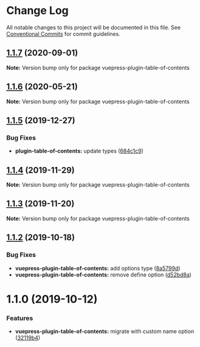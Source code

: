 # Change Log

All notable changes to this project will be documented in this file.
See [Conventional Commits](https://conventionalcommits.org) for commit guidelines.

## [1.1.7](https://github.com/vuepress/vuepress-community/compare/vuepress-plugin-table-of-contents@1.1.6...vuepress-plugin-table-of-contents@1.1.7) (2020-09-01)

**Note:** Version bump only for package vuepress-plugin-table-of-contents

## [1.1.6](https://github.com/vuepress/vuepress-community/compare/vuepress-plugin-table-of-contents@1.1.5...vuepress-plugin-table-of-contents@1.1.6) (2020-05-21)

**Note:** Version bump only for package vuepress-plugin-table-of-contents

## [1.1.5](https://github.com/vuepress/vuepress-community/compare/vuepress-plugin-table-of-contents@1.1.4...vuepress-plugin-table-of-contents@1.1.5) (2019-12-27)

### Bug Fixes

- **plugin-table-of-contents:** update types ([684c1c9](https://github.com/vuepress/vuepress-community/commit/684c1c960130496d791478a6b8590674f182c689))

## [1.1.4](https://github.com/vuepress/vuepress-community/compare/vuepress-plugin-table-of-contents@1.1.3...vuepress-plugin-table-of-contents@1.1.4) (2019-11-29)

**Note:** Version bump only for package vuepress-plugin-table-of-contents

## [1.1.3](https://github.com/vuepress/vuepress-community/compare/vuepress-plugin-table-of-contents@1.1.2...vuepress-plugin-table-of-contents@1.1.3) (2019-11-20)

**Note:** Version bump only for package vuepress-plugin-table-of-contents

## [1.1.2](https://github.com/vuepress/vuepress-community/compare/vuepress-plugin-table-of-contents@1.1.0...vuepress-plugin-table-of-contents@1.1.2) (2019-10-18)

### Bug Fixes

- **vuepress-plugin-table-of-contents:** add options type ([8a5799d](https://github.com/vuepress/vuepress-community/commit/8a5799d8e40d4d7d15c6dbe4c9c3998ee45dc347))
- **vuepress-plugin-table-of-contents:** remove define option ([d52bd8a](https://github.com/vuepress/vuepress-community/commit/d52bd8a777e7539677450c1e48a0ccc9ef8dca98))

# 1.1.0 (2019-10-12)

### Features

- **vuepress-plugin-table-of-contents:** migrate with custom name option ([32119b4](https://github.com/vuepress/vuepress-community/commit/32119b4))
